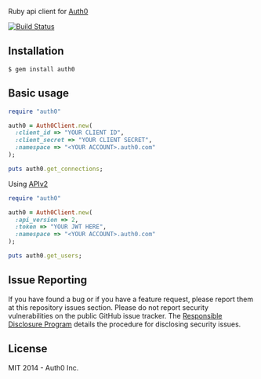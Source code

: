 Ruby api client for [Auth0](https://auth0.com)

[![Build Status](https://travis-ci.org/auth0/ruby-auth0.svg?branch=master)](https://travis-ci.org/auth0/ruby-auth0)

## Installation

```
$ gem install auth0
```

## Basic usage

```ruby
require "auth0"

auth0 = Auth0Client.new(
  :client_id => "YOUR CLIENT ID",
  :client_secret => "YOUR CLIENT SECRET",
  :namespace => "<YOUR ACCOUNT>.auth0.com"
);

puts auth0.get_connections;
```

Using [APIv2](https://auth0.com/docs/apiv2)

```ruby
require "auth0"

auth0 = Auth0Client.new(
  :api_version => 2,
  :token => "YOUR JWT HERE",
  :namespace => "<YOUR ACCOUNT>.auth0.com"
);

puts auth0.get_users;
```


## Issue Reporting

If you have found a bug or if you have a feature request, please report them at this repository issues section. Please do not report security vulnerabilities on the public GitHub issue tracker. The [Responsible Disclosure Program](https://auth0.com/whitehat) details the procedure for disclosing security issues.

## License

MIT 2014 - Auth0 Inc.
